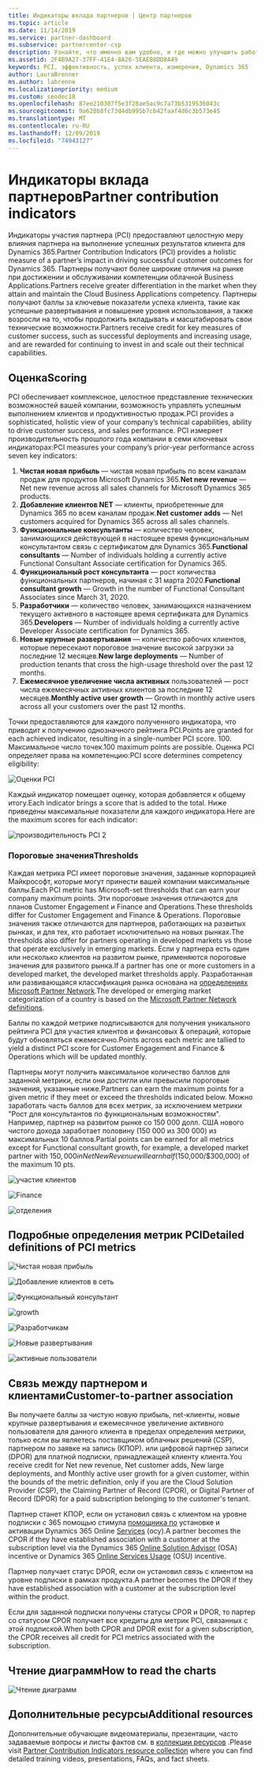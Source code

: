 ```yaml
---
title: Индикаторы вклада партнеров | Центр партнеров
ms.topic: article
ms.date: 11/14/2019
ms.service: partner-dashboard
ms.subservice: partnercenter-csp
description: Узнайте, что именно вам удобно, и где можно улучшить работу с участием клиентов Dynamics 365 или Dynamics 365 Finance и Operations.
ms.assetid: 2F4B9A27-37FF-41E4-8A26-5EAE88DD8A49
keywords: PCI, эффективность, успех клиента, измерения, Dynamics 365
author: LauraBrenner
ms.author: labrenne
ms.localizationpriority: medium
ms.custom: seodec18
ms.openlocfilehash: 87ee210307f5e3f28ae5ac9c7a73b5319536043c
ms.sourcegitcommit: 9a628b8fc73d4db995b7cb42faaf4d6c3b573e45
ms.translationtype: MT
ms.contentlocale: ru-RU
ms.lasthandoff: 12/09/2019
ms.locfileid: "74943127"
---
```

# <a name="partner-contribution-indicators"></a><span data-ttu-id="e9239-104">Индикаторы вклада партнеров</span><span class="sxs-lookup"><span data-stu-id="e9239-104">Partner contribution indicators</span></span>

<span data-ttu-id="e9239-105">Индикаторы участия партнера (PCI) предоставляют целостную меру влияния партнера на выполнение успешных результатов клиента для Dynamics 365.</span><span class="sxs-lookup"><span data-stu-id="e9239-105">Partner Contribution Indicators (PCI) provides a holistic measure of a partner’s impact in driving successful customer outcomes for Dynamics 365.</span></span> <span data-ttu-id="e9239-106">Партнеры получают более широкие отличия на рынке при достижении и обслуживании компетенции облачной Business Applications.</span><span class="sxs-lookup"><span data-stu-id="e9239-106">Partners receive greater differentiation in the market when they attain and maintain the Cloud Business Applications competency.</span></span>  <span data-ttu-id="e9239-107">Партнеры получают баллы за ключевые показатели успеха клиента, такие как успешные развертывания и повышение уровня использования, а также возросли на то, чтобы продолжить вкладывать и масштабировать свои технические возможности.</span><span class="sxs-lookup"><span data-stu-id="e9239-107">Partners receive credit for key measures of customer success, such as successful deployments and increasing usage, and are rewarded for continuing to invest in and scale out their technical capabilities.</span></span> 

## <a name="scoring"></a><span data-ttu-id="e9239-108">Оценка</span><span class="sxs-lookup"><span data-stu-id="e9239-108">Scoring</span></span>

<span data-ttu-id="e9239-109">PCI обеспечивает комплексное, целостное представление технических возможностей вашей компании, возможность управлять успешным выполнением клиентов и продуктивностью продаж.</span><span class="sxs-lookup"><span data-stu-id="e9239-109">PCI provides a sophisticated, holistic view of your company’s technical capabilities, ability to drive customer success, and sales performance.</span></span> <span data-ttu-id="e9239-110">PCI измеряет производительность прошлого года компании в семи ключевых индикаторах:</span><span class="sxs-lookup"><span data-stu-id="e9239-110">PCI measures your company’s prior-year performance across seven key indicators:</span></span>

1. <span data-ttu-id="e9239-111">**Чистая новая прибыль** — чистая новая прибыль по всем каналам продаж для продуктов Microsoft Dynamics 365.</span><span class="sxs-lookup"><span data-stu-id="e9239-111">**Net new revenue** — Net new revenue across all sales channels for Microsoft Dynamics 365 products.</span></span>
2. <span data-ttu-id="e9239-112">**Добавление клиентов NET** — клиенты, приобретенные для Dynamics 365 по всем каналам продаж.</span><span class="sxs-lookup"><span data-stu-id="e9239-112">**Net customer adds** — Net customers acquired for Dynamics 365 across all sales channels.</span></span>
3. <span data-ttu-id="e9239-113">**Функциональные консультанты** — количество человек, занимающихся действующей в настоящее время функциональным консультантом связь с сертификатом для Dynamics 365.</span><span class="sxs-lookup"><span data-stu-id="e9239-113">**Functional consultants** — Number of individuals holding a currently active Functional Consultant Associate certification for Dynamics 365.</span></span>
4. <span data-ttu-id="e9239-114">**Функциональный рост консультанта** — рост количества функциональных партнеров, начиная с 31 марта 2020.</span><span class="sxs-lookup"><span data-stu-id="e9239-114">**Functional consultant growth** — Growth in the number of Functional Consultant Associates since March 31, 2020.</span></span>
5. <span data-ttu-id="e9239-115">**Разработчики** — количество человек, занимающихся назначением текущего активного в настоящее время сертификата для Dynamics 365.</span><span class="sxs-lookup"><span data-stu-id="e9239-115">**Developers** — Number of individuals holding a currently active Developer Associate certification for Dynamics 365.</span></span>
6. <span data-ttu-id="e9239-116">**Новые крупные развертывания** — количество рабочих клиентов, которые пересекают пороговое значение высокой загрузки за последние 12 месяцев.</span><span class="sxs-lookup"><span data-stu-id="e9239-116">**New large deployments** — Number of production tenants that cross the high-usage threshold over the past 12 months.</span></span>
7. <span data-ttu-id="e9239-117">**Ежемесячное увеличение числа активных** пользователей — рост числа ежемесячных активных клиентов за последние 12 месяцев.</span><span class="sxs-lookup"><span data-stu-id="e9239-117">**Monthly active user growth** — Growth in monthly active users across all your customers over the past 12 months.</span></span>

<span data-ttu-id="e9239-118">Точки предоставляются для каждого полученного индикатора, что приводит к получению однозначного рейтинга PCI.</span><span class="sxs-lookup"><span data-stu-id="e9239-118">Points are granted for each achieved indicator, resulting in a single-number PCI score.</span></span> <span data-ttu-id="e9239-119">100. Максимальное число точек.</span><span class="sxs-lookup"><span data-stu-id="e9239-119">100 maximum points are possible.</span></span> <span data-ttu-id="e9239-120">Оценка PCI определяет права на компетенцию:</span><span class="sxs-lookup"><span data-stu-id="e9239-120">PCI score determines competency eligibility:</span></span>

![Оценки PCI](images/pcinew1.png)

<span data-ttu-id="e9239-122">Каждый индикатор помещает оценку, которая добавляется к общему итогу.</span><span class="sxs-lookup"><span data-stu-id="e9239-122">Each indicator brings a score that is added to the total.</span></span> <span data-ttu-id="e9239-123">Ниже приведены максимальные показатели для каждого индикатора.</span><span class="sxs-lookup"><span data-stu-id="e9239-123">Here are the maximum scores for each indicator:</span></span>


![производительность PCI 2](images/pci1.png)

### <a name="thresholds"></a><span data-ttu-id="e9239-125">Пороговые значения</span><span class="sxs-lookup"><span data-stu-id="e9239-125">Thresholds</span></span>

<span data-ttu-id="e9239-126">Каждая метрика PCI имеет пороговые значения, заданные корпорацией Майкрософт, которые могут принести вашей компании максимальные баллы.</span><span class="sxs-lookup"><span data-stu-id="e9239-126">Each PCI metric has Microsoft-set thresholds that can earn your company maximum points.</span></span> <span data-ttu-id="e9239-127">Эти пороговые значения отличаются для планов Customer Engagement и Finance and Operations.</span><span class="sxs-lookup"><span data-stu-id="e9239-127">These thresholds differ for Customer Engagement and Finance & Operations.</span></span> <span data-ttu-id="e9239-128">Пороговые значения также отличаются для партнеров, работающих на развитых рынках, и для тех, кто работает исключительно на новых рынках.</span><span class="sxs-lookup"><span data-stu-id="e9239-128">The thresholds also differ for partners operating in developed markets vs those that operate exclusively in emerging markets.</span></span> <span data-ttu-id="e9239-129">Если у партнера есть один или несколько клиентов на развитом рынке, применяются пороговые значения для развитого рынка.</span><span class="sxs-lookup"><span data-stu-id="e9239-129">If a partner has one or more customers in a developed market, the developed market thresholds apply.</span></span> <span data-ttu-id="e9239-130">Разработанная или развивающаяся классификация рынка основана на [определениях Microsoft Partner Network](https://assets.microsoft.com/MPN-developed-and-emerging-countries-list.pdf).</span><span class="sxs-lookup"><span data-stu-id="e9239-130">The developed or emerging market categorization of a country is based on the [Microsoft Partner Network definitions](https://assets.microsoft.com/MPN-developed-and-emerging-countries-list.pdf).</span></span>

<span data-ttu-id="e9239-131">Баллы по каждой метрике подписываются для получения уникального рейтинга PCI для участия клиентов и финансовых & операций, которые будут обновляться ежемесячно.</span><span class="sxs-lookup"><span data-stu-id="e9239-131">Points across each metric are tallied to yield a distinct PCI score for Customer Engagement and Finance & Operations which will be updated monthly.</span></span>

<span data-ttu-id="e9239-132">Партнеры могут получить максимальное количество баллов для заданной метрики, если они достигли или превысили пороговые значения, указанные ниже.</span><span class="sxs-lookup"><span data-stu-id="e9239-132">Partners can earn the maximum points for a given metric if they meet or exceed the thresholds indicated below.</span></span> <span data-ttu-id="e9239-133">Можно заработать часть баллов для всех метрик, за исключением метрики "Рост для консультантов по функциональным возможностям". Например, партнер на развитом рынке со 150 000 долл. США нового чистого дохода заработает половину (150 000 из 300 000) из максимальных 10 баллов.</span><span class="sxs-lookup"><span data-stu-id="e9239-133">Partial points can be earned for all metrics except for Functional consultant growth, for example, a developed market partner with $150,000 in Net New Revenue will earn half ($150,000/$300,000) of the maximum 10 pts.</span></span>

![участие клиентов](images/pci/table_1.png)

![Finance](images/pci/TABLE_2.png)

![отделения](images/pci/table_3.png)

## <a name="detailed-definitions-of-pci-metrics"></a><span data-ttu-id="e9239-137">Подробные определения метрик PCI</span><span class="sxs-lookup"><span data-stu-id="e9239-137">Detailed definitions of PCI metrics</span></span>

![Чистая новая прибыль](images/net_new1.png)

![Добавление клиентов в сеть](images/netcustomer.png)

![Функциональный консультант](images/pci/functional_consultants.png)

![growth](images/pci/functional_consultant_growth.png)

![Разработчикам](images/pci/developers.png)

![Новые развертывания](images/pci/new_large_deployments.png)

![активные пользователи](images/pci/monthly_active_user_growth.png)


## <a name="customer-to-partner-association"></a><span data-ttu-id="e9239-145">Связь между партнером и клиентами</span><span class="sxs-lookup"><span data-stu-id="e9239-145">Customer-to-partner association</span></span>

<span data-ttu-id="e9239-146">Вы получаете баллы за чистую новую прибыль, net-клиенты, новые крупные развертывания и ежемесячное увеличение активного пользователя для данного клиента в пределах определения метрики, только если вы являетесь поставщиком облачных решений (CSP), партнером по заявке на запись (КПОР). или цифровой партнер записи (DPOR) для платной подписки, принадлежащей клиенту клиента.</span><span class="sxs-lookup"><span data-stu-id="e9239-146">You receive credit for Net new revenue, Net customer adds, New large deployments, and Monthly active user growth for a given customer, within the bounds of the metric definition, only if you are the Cloud Solution Provider (CSP), the Claiming Partner of Record (CPOR), or Digital Partner of Record (DPOR) for a paid subscription belonging to the customer's tenant.</span></span>

<span data-ttu-id="e9239-147">Партнер станет КПОР, если он установил связь с клиентом на уровне подписки с 365 помощью стимула [помощника по](https://support.microsoft.com/en-us/help/4501560/online-services-advisor-osa-sell-incentives-faq) установке и активации Dynamics 365 Online [Services](https://support.microsoft.com/en-us/help/3082044/become-eligible-for-the-online-services-usage-incentive-program) (осу).</span><span class="sxs-lookup"><span data-stu-id="e9239-147">A partner becomes the CPOR if they have established association with a customer at the subscription level via the Dynamics 365 [Online Solution Advisor](https://support.microsoft.com/en-us/help/4501560/online-services-advisor-osa-sell-incentives-faq) (OSA) incentive or Dynamics 365 [Online Services Usage](https://support.microsoft.com/en-us/help/3082044/become-eligible-for-the-online-services-usage-incentive-program) (OSU) incentive.</span></span>

<span data-ttu-id="e9239-148">Партнер получает статус DPOR, если он установил связь с клиентом на уровне подписки в рамках продукта.</span><span class="sxs-lookup"><span data-stu-id="e9239-148">A partner becomes the DPOR if they have established association with a customer at the subscription level within the product.</span></span>

<span data-ttu-id="e9239-149">Если для заданной подписки получены статусы CPOR и DPOR, то партер со статусом CPOR получает все кредиты для метрик PCI, связанных с этой подпиской.</span><span class="sxs-lookup"><span data-stu-id="e9239-149">When both CPOR and DPOR exist for a given subscription, the CPOR receives all credit for PCI metrics associated with the subscription.</span></span>

## <a name="how-to-read-the-charts"></a><span data-ttu-id="e9239-150">Чтение диаграмм</span><span class="sxs-lookup"><span data-stu-id="e9239-150">How to read the charts</span></span>

![Чтение диаграмм](images/pci2.png)

## <a name="additional-resources"></a><span data-ttu-id="e9239-152">Дополнительные ресурсы</span><span class="sxs-lookup"><span data-stu-id="e9239-152">Additional resources</span></span>

<span data-ttu-id="e9239-153">Дополнительные обучающие видеоматериалы, презентации, часто задаваемые вопросы и листы фактов см. в [коллекции ресурсов](https://partner.microsoft.com/asset/collection/pci-learn#/) .</span><span class="sxs-lookup"><span data-stu-id="e9239-153">Please visit [Partner Contribution Indicators resource collection](https://partner.microsoft.com/asset/collection/pci-learn#/) where you can find detailed training videos, presentations, FAQs, and fact sheets.</span></span> 




